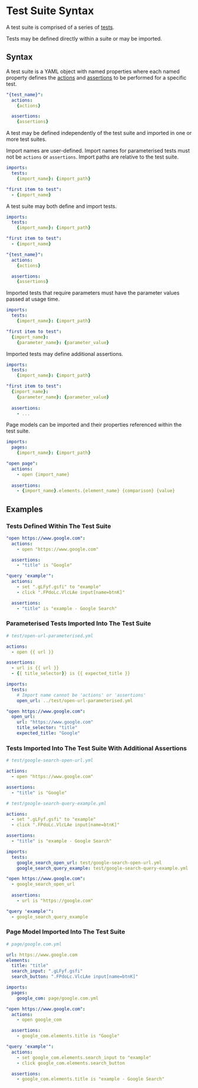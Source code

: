 # Test Suite Syntax

A test suite is comprised of a series of [tests](/test-syntax.md).

Tests may be defined directly within a suite or may be imported.

## Syntax

A test suite is a YAML object with named properties where each named property defines the 
[actions](/action-syntax.md) and [assertions](/assertion-syntax.md) to be performed for a specific test.

```yaml
"{test_name}":
  actions:
    {actions}

  assertions:
    {assertions}
```

A test may be defined independently of the test suite and imported in one or more test suites.

Import names are user-defined. Import names for parameterised tests must not be `actions` or `assertions`.
Import paths are relative to the test suite.

```yaml
imports:
  tests:
    {import_name}: {import_path}

"first item to test":
  - {import_name}
```

A test suite may both define and import tests.

```yaml
imports:
  tests:
    {import_name}: {import_path}

"first item to test":
  - {import_name}

"{test_name}":
  actions:
    {actions}

  assertions:
    {assertions}
```

Imported tests that require parameters must have the parameter values passed at usage time.

```yaml
imports:
  tests:
    {import_name}: {import_path}

"first item to test":
  {import_name}:
    {parameter_name}: {parameter_value}
```

Imported tests may define additional assertions.

```yaml
imports:
  tests:
    {import_name}: {import_path}

"first item to test":
  {import_name}:
    {parameter_name}: {parameter_value}
    
  assertions:
    - ...
```

Page models can be imported and their properties referenced within the test suite.

```yaml
imports:
  pages:
    {import_name}: {import_path}

"open page":
  actions:
    - open {import_name}
    
  assertions:
    - {import_name}.elements.{element_name} {comparison} {value}
```

## Examples

### Tests Defined Within The Test Suite

```yaml
"open https://www.google.com":
  actions:
    - open "https://www.google.com"

  assertions:
    - "title" is "Google"

"query 'example'":
  actions:
    - set ".gLFyf.gsfi" to "example"
    - click ".FPdoLc.VlcLAe input[name=btnK]"

  assertions:
    - "title" is "example - Google Search"
```

### Parameterised Tests Imported Into The Test Suite

```yaml
# test/open-url-parameterised.yml

actions:
  - open {{ url }}

assertions:
  - url is {{ url }}
  - {{ title_selector}} is {{ expected_title }}
```

```yaml
imports:
  tests:
    # Import name cannot be 'actions' or 'assertions'
    open_url: ../test/open-url-parameterised.yml

"open https://www.google.com":
  open_url:
    url: "https://www.google.com"
    title_selector: "title"
    expected_title: "Google"
```

### Tests Imported Into The Test Suite With Additional Assertions

```yaml
# test/google-search-open-url.yml

actions:
  - open "https://www.google.com"

assertions:
  - "title" is "Google"
```

```yaml
# test/google-search-query-example.yml

actions:
  - set ".gLFyf.gsfi" to "example"
  - click ".FPdoLc.VlcLAe input[name=btnK]"

assertions:
  - "title" is "example - Google Search"
```

```yaml
imports:
  tests:
    google_search_open_url: test/google-search-open-url.yml
    google_search_query_example: test/google-search-query-example.yml

"open https://www.google.com":
  - google_search_open_url
  
  assertions:
    - url is "https://google.com"

"query 'example'":
  - google_search_query_example
```

### Page Model Imported Into The Test Suite

```yaml
# page/google.com.yml

url: https://www.google.com
elements:
  title: "title"
  search_input: ".gLFyf.gsfi"
  search_button: ".FPdoLc.VlcLAe input[name=btnK]"
```

```yaml
imports:
  pages:
    google_com: page/google.com.yml

"open https://www.google.com":
  actions:
    - open google_com

  assertions:
    - google_com.elements.title is "Google"

"query 'example'":
  actions:
    - set google_com.elements.search_input to "example"
    - click google_com.elements.search_button

  assertions:
    - google_com.elements.title is "example - Google Search"
```
